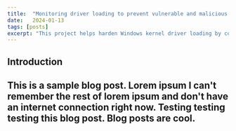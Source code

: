 ```yaml
---
title:  "Monitoring driver loading to prevent vulnerable and malicious drivers"
date:   2024-01-13
tags: [posts]
excerpt: "This project helps harden Windows kernel driver loading by comparing driver hashes to a custom db"
---
```

Introduction
---
This is a sample blog post. Lorem ipsum I can't remember the rest of lorem ipsum and don't have an internet connection right now. Testing testing testing this blog post. Blog posts are cool.
---
 
